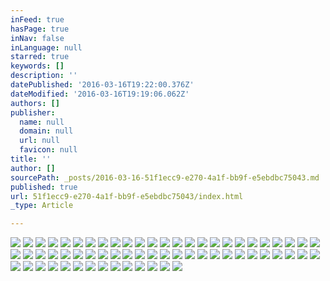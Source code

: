```yaml
---
inFeed: true
hasPage: true
inNav: false
inLanguage: null
starred: true
keywords: []
description: ''
datePublished: '2016-03-16T19:22:00.376Z'
dateModified: '2016-03-16T19:19:06.062Z'
authors: []
publisher:
  name: null
  domain: null
  url: null
  favicon: null
title: ''
author: []
sourcePath: _posts/2016-03-16-51f1ecc9-e270-4a1f-bb9f-e5ebdbc75043.md
published: true
url: 51f1ecc9-e270-4a1f-bb9f-e5ebdbc75043/index.html
_type: Article

---
```

![](https://the-grid-user-content.s3-us-west-2.amazonaws.com/21629627-e87b-4d90-9133-b4112edbc775.jpg)
![](https://the-grid-user-content.s3-us-west-2.amazonaws.com/6c09d8eb-7867-495a-8c32-6c89da94a678.jpg)
![](https://the-grid-user-content.s3-us-west-2.amazonaws.com/e2204c33-fa9a-4da5-9528-9ac391cdaeb3.jpg)
![](https://the-grid-user-content.s3-us-west-2.amazonaws.com/6350f690-44f0-4e0f-8eb5-8de0fc15f163.jpg)
![](https://the-grid-user-content.s3-us-west-2.amazonaws.com/009390c2-ba2a-40d6-aa8f-350347ff026a.jpg)
![](https://the-grid-user-content.s3-us-west-2.amazonaws.com/eda68626-3e45-4642-81ff-7b653be43c13.jpg)
![](https://the-grid-user-content.s3-us-west-2.amazonaws.com/8781389b-3c66-4903-88a5-cd34953e4771.jpg)
![](https://the-grid-user-content.s3-us-west-2.amazonaws.com/2f0d056d-5eff-4ea5-8b53-0f31522788c9.jpg)
![](https://the-grid-user-content.s3-us-west-2.amazonaws.com/b43386d9-a842-404a-b364-863ed0f3099f.jpg)
![](https://the-grid-user-content.s3-us-west-2.amazonaws.com/d014445a-18a4-4f5a-9cf1-9ed8511e758a.jpg)
![](https://the-grid-user-content.s3-us-west-2.amazonaws.com/ecdba878-4ce3-421a-86f3-d01edfff4138.jpg)
![](https://the-grid-user-content.s3-us-west-2.amazonaws.com/b60b3062-d4da-4a70-add4-ee23cae0465a.jpg)
![](https://the-grid-user-content.s3-us-west-2.amazonaws.com/ec6cd47e-31c6-49b3-b149-3acec91b2702.jpg)
![](https://the-grid-user-content.s3-us-west-2.amazonaws.com/14e588d2-4618-4ddf-983c-4428e9f8da0b.jpg)
![](https://the-grid-user-content.s3-us-west-2.amazonaws.com/fcb08347-d6f6-4172-b301-5b5eeab3b229.jpg)
![](https://the-grid-user-content.s3-us-west-2.amazonaws.com/d11c50a9-9690-4350-b7fc-482c2664cb2f.jpg)
![](https://the-grid-user-content.s3-us-west-2.amazonaws.com/4a925386-cb9b-41b4-bcdb-c8c3330b2602.jpg)
![](https://the-grid-user-content.s3-us-west-2.amazonaws.com/7d39af75-1062-4e38-a0be-ada25763e71c.jpg)
![](https://the-grid-user-content.s3-us-west-2.amazonaws.com/c1bfbdd0-9eb8-4ff5-80a4-3a24f9dbe8ab.jpg)
![](https://the-grid-user-content.s3-us-west-2.amazonaws.com/da04ef5e-cb39-40ee-898d-bf3652b58c73.jpg)
![](https://the-grid-user-content.s3-us-west-2.amazonaws.com/c7d442da-21fe-472f-b31a-151250ac0b43.jpg)
![](https://the-grid-user-content.s3-us-west-2.amazonaws.com/a7751842-e6a0-4f0d-8b4c-cc18291823c7.jpg)
![](https://the-grid-user-content.s3-us-west-2.amazonaws.com/19e6fafa-a20b-486e-9911-3255fd47ad13.jpg)
![](https://the-grid-user-content.s3-us-west-2.amazonaws.com/49ea0bf1-0af8-4ae9-9abc-58e824bd41a5.jpg)
![](https://the-grid-user-content.s3-us-west-2.amazonaws.com/92980af4-e76d-4ce5-9a8f-5d6be4f4b7f5.jpg)
![](https://the-grid-user-content.s3-us-west-2.amazonaws.com/08d30f6a-b98c-479a-bae7-4f609aed02b5.jpg)
![](https://the-grid-user-content.s3-us-west-2.amazonaws.com/21c2383b-b13c-4162-ba77-9edc358d99ea.jpg)
![](https://the-grid-user-content.s3-us-west-2.amazonaws.com/395356cc-53cc-40d0-ba5e-1b6b3b83a0b1.jpg)
![](https://the-grid-user-content.s3-us-west-2.amazonaws.com/2cf7f75b-7875-4ee2-8f82-513c4fe77c9a.jpg)
![](https://the-grid-user-content.s3-us-west-2.amazonaws.com/91e5ae89-de33-4662-aba3-c4b5c1dae61d.jpg)
![](https://the-grid-user-content.s3-us-west-2.amazonaws.com/f41f59fd-6f11-4d93-aace-9c021a9286cb.jpg)
![](https://the-grid-user-content.s3-us-west-2.amazonaws.com/684c5e03-a15c-4591-a376-f9581270a505.jpg)
![](https://the-grid-user-content.s3-us-west-2.amazonaws.com/c4824190-8b25-4dd1-9a9b-46034725808b.jpg)
![](https://the-grid-user-content.s3-us-west-2.amazonaws.com/f073b200-34d9-4c96-a57b-9612446991ba.jpg)
![](https://the-grid-user-content.s3-us-west-2.amazonaws.com/181cf423-29d8-48f0-afaa-384cfd2d120d.jpg)
![](https://the-grid-user-content.s3-us-west-2.amazonaws.com/eb2b3cd8-cc30-4459-9d99-7a5dbd594aa1.jpg)
![](https://the-grid-user-content.s3-us-west-2.amazonaws.com/2cf759be-8f83-4d77-b325-635a1c4d7a83.jpg)
![](https://the-grid-user-content.s3-us-west-2.amazonaws.com/7ac8ce68-de96-4d0d-a2e9-854a14dc4ec9.jpg)
![](https://the-grid-user-content.s3-us-west-2.amazonaws.com/e88a6f58-4259-4135-91b0-6491a1d28043.jpg)
![](https://the-grid-user-content.s3-us-west-2.amazonaws.com/2bd47efe-29ea-4259-9597-ed2a7b21c84f.jpg)
![](https://the-grid-user-content.s3-us-west-2.amazonaws.com/52922e7c-3212-4391-9709-70c2e04475be.jpg)
![](https://the-grid-user-content.s3-us-west-2.amazonaws.com/99c9ca22-198f-4066-9388-e805b8b29f0e.jpg)
![](https://the-grid-user-content.s3-us-west-2.amazonaws.com/2ac3b633-3562-4606-80fb-ec1e2979e551.jpg)
![](https://the-grid-user-content.s3-us-west-2.amazonaws.com/799f543d-82fe-4464-90ec-ad373c74e0f5.jpg)
![](https://the-grid-user-content.s3-us-west-2.amazonaws.com/796ff50b-efdf-4fb9-86cc-4726939f117e.jpg)
![](https://the-grid-user-content.s3-us-west-2.amazonaws.com/05e2758c-351f-47a9-93a7-f50dbc90831a.jpg)
![](https://the-grid-user-content.s3-us-west-2.amazonaws.com/cad8258a-7f9a-4ca7-9056-748aae868cc2.jpg)
![](https://the-grid-user-content.s3-us-west-2.amazonaws.com/1ca207f7-5165-4377-b25d-313fb97cbcbc.jpg)
![](https://the-grid-user-content.s3-us-west-2.amazonaws.com/941f294e-640f-4701-9e00-fac7f6be2f51.jpg)
![](https://the-grid-user-content.s3-us-west-2.amazonaws.com/4ab9aa38-0c18-424a-b640-a81939c75dec.jpg)
![](https://the-grid-user-content.s3-us-west-2.amazonaws.com/85173e88-978e-4a7c-a314-978a9dcd25fe.jpg)
![](https://the-grid-user-content.s3-us-west-2.amazonaws.com/ddb93ff2-ffd1-4050-936f-1407c08a36f9.jpg)
![](https://the-grid-user-content.s3-us-west-2.amazonaws.com/fec01b55-e1bf-47d2-9109-55b214e00a11.jpg)
![](https://the-grid-user-content.s3-us-west-2.amazonaws.com/ae1c8a61-3243-4a76-8eb5-84b4c8df8b3a.jpg)
![](https://the-grid-user-content.s3-us-west-2.amazonaws.com/118b4b2d-24b7-4555-8ebe-dff6290cfb78.jpg)
![](https://the-grid-user-content.s3-us-west-2.amazonaws.com/0b0c1227-7978-4921-bb62-9d0d4318ea3e.jpg)
![](https://the-grid-user-content.s3-us-west-2.amazonaws.com/daa86cea-4fca-4342-90a7-720bc7bee31d.jpg)
![](https://the-grid-user-content.s3-us-west-2.amazonaws.com/1924c9fd-c8a2-4678-b36e-5e51afe70116.jpg)
![](https://the-grid-user-content.s3-us-west-2.amazonaws.com/9f797597-ed98-4fc5-8603-b547cb57b1fd.jpg)
![](https://the-grid-user-content.s3-us-west-2.amazonaws.com/2e234a05-07cf-4ff8-8a59-10c0471db02f.jpg)
![](https://the-grid-user-content.s3-us-west-2.amazonaws.com/7258063b-2b1c-452d-b120-185d5a034b6c.jpg)
![](https://the-grid-user-content.s3-us-west-2.amazonaws.com/2544b44d-ada6-442f-a0e6-89432b3b9a7e.jpg)
![](https://the-grid-user-content.s3-us-west-2.amazonaws.com/e9216753-9365-4866-90be-529225608efd.jpg)
![](https://the-grid-user-content.s3-us-west-2.amazonaws.com/9d6a32e3-f3bc-4d15-99dc-578814b243ab.jpg)